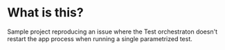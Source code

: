 # What is this?

Sample project reproducing an issue where the Test orchestraton doesn't restart the app process when running a single parametrized test.
